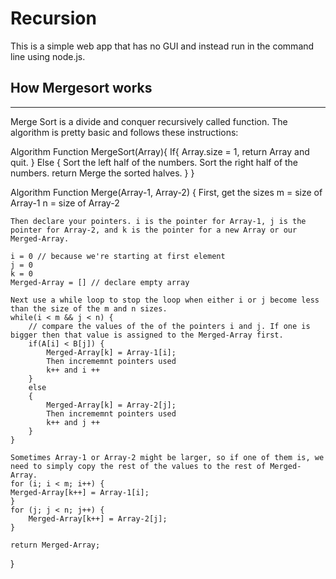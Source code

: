 # Recursion

This is a simple web app that has no GUI and instead run in the command line using node.js.

## How Mergesort works

---

Merge Sort is a divide and conquer recursively called function.
The algorithm is pretty basic and follows these instructions:

Algorithm Function MergeSort(Array){
If{
Array.size = 1, return Array and quit.
}
Else {
Sort the left half of the numbers.
Sort the right half of the numbers.
return Merge the sorted halves.
}
}

Algorithm Function Merge(Array-1, Array-2) {
First, get the sizes
m = size of Array-1
n = size of Array-2

    Then declare your pointers. i is the pointer for Array-1, j is the pointer for Array-2, and k is the pointer for a new Array or our Merged-Array.

    i = 0 // because we're starting at first element
    j = 0
    k = 0
    Merged-Array = [] // declare empty array

    Next use a while loop to stop the loop when either i or j become less than the size of the m and n sizes.
    while(i < m && j < n) {
        // compare the values of the of the pointers i and j. If one is bigger then that value is assigned to the Merged-Array first.
        if(A[i] < B[j]) {
            Merged-Array[k] = Array-1[i];
            Then incrememnt pointers used
            k++ and i ++
        }
        else
        {
            Merged-Array[k] = Array-2[j];
            Then incrememnt pointers used
            k++ and j ++
        }
    }

    Sometimes Array-1 or Array-2 might be larger, so if one of them is, we need to simply copy the rest of the values to the rest of Merged-Array.
    for (i; i < m; i++) {
    Merged-Array[k++] = Array-1[i];
    }
    for (j; j < n; j++) {
        Merged-Array[k++] = Array-2[j];
    }

    return Merged-Array;

}
